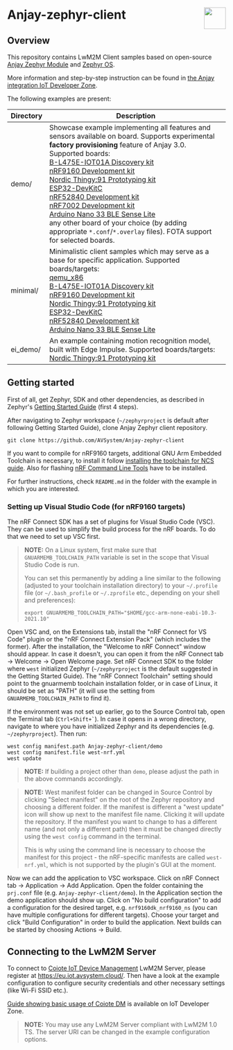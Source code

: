 # Anjay-zephyr-client [<img align="right" height="50px" src="https://avsystem.github.io/Anjay-doc/_images/avsystem_logo.png">](http://www.avsystem.com/)

## Overview

This repository contains LwM2M Client samples based on open-source
[Anjay Zephyr Module](https://github.com/AVSystem/Anjay-zephyr) and
[Zephyr OS](https://github.com/zephyrproject-rtos/zephyr).

More information and step-by-step instruction can be found in [the Anjay integration IoT Developer Zone](https://iotdevzone.avsystem.com/docs/Anjay_integrations/Getting_started/).

The following examples are present:

<table>
  <thead>
    <tr>
      <th>Directory</th>
      <th>Description</th>
    </tr>
  </thead>
  <tbody>
    <tr>
      <td>demo/</td>
      <td>
        Showcase example implementing all features and sensors available on board. Supports experimental <strong>factory provisioning</strong> feature of Anjay 3.0. Supported boards:<br>
        <a href="https://www.st.com/en/evaluation-tools/b-l475e-iot01a.html">B-L475E-IOT01A Discovery kit</a><br>
        <a href="https://www.nordicsemi.com/Software-and-Tools/Development-Kits/nRF9160-DK">nRF9160 Development kit</a><br>
        <a href="https://www.nordicsemi.com/Products/Development-hardware/Nordic-Thingy-91">Nordic Thingy:91 Prototyping kit</a><br>
        <a href="https://www.espressif.com/en/products/devkits/esp32-devkitc">ESP32-DevKitC</a><br>
        <a href="https://www.nordicsemi.com/Products/Development-hardware/nrf52840-dk">nRF52840 Development kit</a><br>
        <a href="https://www.nordicsemi.com/Products/Development-hardware/nRF7002-DK">nRF7002 Development kit</a><br>
        <a href="https://store.arduino.cc/products/arduino-nano-33-ble-sense">Arduino Nano 33 BLE Sense Lite</a><br>
        any other board of your choice (by adding appropriate <code>*.conf</code>/<code>*.overlay</code> files). FOTA support for selected boards.
      </td>
    </tr>
    <tr>
      <td>minimal/</td>
      <td>
        Minimalistic client samples which may serve as a base for specific application. Supported boards/targets:<br>
        <a href="https://docs.zephyrproject.org/latest/boards/x86/qemu_x86/doc/index.html">qemu_x86</a><br>
        <a href="https://www.st.com/en/evaluation-tools/b-l475e-iot01a.html">B-L475E-IOT01A Discovery kit</a><br>
        <a href="https://www.nordicsemi.com/Software-and-Tools/Development-Kits/nRF9160-DK">nRF9160 Development kit</a><br>
        <a href="https://www.nordicsemi.com/Products/Development-hardware/Nordic-Thingy-91">Nordic Thingy:91 Prototyping kit</a><br>
        <a href="https://www.espressif.com/en/products/devkits/esp32-devkitc">ESP32-DevKitC</a><br>
        <a href="https://www.nordicsemi.com/Products/Development-hardware/nrf52840-dk">nRF52840 Development kit</a><br>
        <a href="https://store.arduino.cc/products/arduino-nano-33-ble-sense">Arduino Nano 33 BLE Sense Lite</a><br>
      </td>
    </tr>
    <tr>
      <td>ei_demo/</td>
      <td>
        An example containing motion recognition model, built with Edge Impulse. Supported boards/targets:<br>
        <a href="https://www.nordicsemi.com/Products/Development-hardware/Nordic-Thingy-91">Nordic Thingy:91 Prototyping kit</a>
      </td>
    </tr>
  </tbody>
</table>

## Getting started

First of all, get Zephyr, SDK and other dependencies, as described in Zephyr's
[Getting Started Guide](https://docs.zephyrproject.org/latest/getting_started/index.html)
(first 4 steps).

After navigating to Zephyr workspace (`~/zephyrproject` is default after following Getting Started Guide), clone Anjay Zephyr client repository.
```
git clone https://github.com/AVSystem/Anjay-zephyr-client
```

If you want to compile for nRF9160 targets, additional GNU Arm Embedded Toolchain is necessary, to install it follow
[installing the toolchain for NCS guide](https://developer.nordicsemi.com/nRF_Connect_SDK/doc/latest/nrf/gs_installing.html#install-the-toolchain). Also for flashing [nRF Command Line Tools](https://www.nordicsemi.com/Products/Development-tools/nrf-command-line-tools) have to be installed.

For further instructions, check `README.md` in the folder with the example in which you are interested.

### Setting up Visual Studio Code (for nRF9160 targets)

The nRF Connect SDK has a set of plugins for Visual Studio Code (VSC). They can
be used to simplify the build process for the nRF boards. To do that we need to
set up VSC first.

> **__NOTE:__**
> On a Linux system, first make sure that `GNUARMEMB_TOOLCHAIN_PATH` variable is
> set in the scope that Visual Studio Code is run.
>
> You can set this permanently by adding a line similar to the following
> (adjusted to your toolchain installation directory) to your `~/.profile` file
> (or `~/.bash_profile` or `~/.zprofile` etc., depending on your shell and
> preferences):
>
> ```
> export GNUARMEMB_TOOLCHAIN_PATH="$HOME/gcc-arm-none-eabi-10.3-2021.10"
> ```

Open VSC and, on the Extensions tab, install the "nRF Connect for VS Code"
plugin or the "nRF Connect Extension Pack" (which includes the former). After
the installation, the "Welcome to nRF Connect" window should appear. In case it
doesn't, you can open it from the nRF Connect tab -> Welcome -> Open Welcome
page. Set nRF Connect SDK to the folder where `west` initialized Zephyr
(`~/zephyrproject` is the default suggested in the Getting Started Guide). The
"nRF Connect Toolchain" setting should point to the gnuarmemb toolchain
installation folder, or in case of Linux, it should be set as "PATH" (it will
use the setting from `GNUARMEMB_TOOLCHAIN_PATH` to find it).

If the environment was not set up earlier, go to the Source Control tab, open
the Terminal tab (<code>Ctrl+Shift+&grave;</code>). In case it opens in a wrong
directory, navigate to where you have initialized Zephyr and its dependencies
(e.g. `~/zephyrproject`). Then run:

```
west config manifest.path Anjay-zephyr-client/demo
west config manifest.file west-nrf.yml
west update
```

> **__NOTE:__**
> If building a project other than `demo`, please adjust the path in the above
> commands accordingly.

> **__NOTE:__**
> West manifest folder can be changed in Source Control by clicking "Select
> manifest" on the root of the Zephyr repository and choosing a different
> folder. If the manifest is different a "west update" icon will show up next to
> the manifest file name. Clicking it will update the repository. If the
> manifest you want to change to has a different name (and not only a different
> path) then it must be changed directly using the `west config` command in the
> terminal.
>
> This is why using the command line is necessary to choose the manifest for
> this project - the nRF-specific manifests are called `west-nrf.yml`, which is
> not supported by the plugin's GUI at the moment.

Now we can add the application to VSC workspace. Click on nRF Connect tab ->
Application -> Add Application. Open the folder containing the `prj.conf` file
(e.g. `Anjay-zephyr-client/demo`). In the Application section the demo
application should show up. Click on "No build configuration" to add a
configuration for the desired target, e.g. `nrf9160dk_nrf9160_ns` (you can have
multiple configurations for different targets). Choose your target and click
"Build Configuration" in order to build the application. Next builds can be
started by choosing Actions -> Build.

## Connecting to the LwM2M Server

To connect to [Coiote IoT Device
Management](https://www.avsystem.com/products/coiote-iot-device-management-platform/)
LwM2M Server, please register at https://eu.iot.avsystem.cloud/. Then have
a look at the example configuration to configure security credentials and other
necessary settings (like Wi-Fi SSID etc.).

[Guide showing basic usage of Coiote DM](https://iotdevzone.avsystem.com/docs/IoT_quick_start/Device_onboarding/)
is available on IoT Developer Zone.

> **__NOTE:__**
> You may use any LwM2M Server compliant with LwM2M 1.0 TS. The server URI can
> be changed in the example configuration options.
